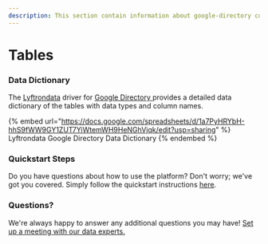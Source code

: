 ```yaml
---
description: This section contain information about google-directory connector tables information
---
```


# Tables

### Data Dictionary

The [Lyftrondata](https://www.lyftrondata.com/) driver for [Google Directory](https://www.lyftrondata.com/integration/google-directory/)[ ](https://www.lyftrondata.com/integration/google-directory/)provides a detailed data dictionary of the tables with data types and column names.

{% embed url="https://docs.google.com/spreadsheets/d/1a7PyHRYbH-hhS9fWW9GY1ZUT7YiWtemWH9HeNGhVjqk/edit?usp=sharing" %}
Lyftrondata Google Directory Data Dictionary
{% endembed %}

### Quickstart Steps

Do you have questions about how to use the platform? Don't worry; we've got you covered. Simply follow the quickstart instructions [here](../../../../quickstart-steps.md).

### Questions? <a href="#questions" id="questions"></a>

We're always happy to answer any additional questions you may have! [Set up a meeting with our data experts.](https://www.lyftrondata.com/book-a-meeting/)

